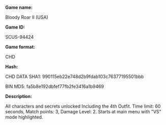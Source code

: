 **Game name:**

Bloody Roar II (USA)

**Game ID:**

SCUS-94424

**Game format:**

CHD

**Hash:**

CHD DATA SHA1: 990115eb22e748d2b9fdab103c76377195501bbb

BIN MD5: fa5b8e192dbfef77fb2fe3416a1b9469

**Description:**

All characters and secrets unlocked Including  the 4th Outfit. Time limit: 60 seconds, Match points: 3, Damage Level: 2. Starts at main menu with "VS" mode highlighted. 